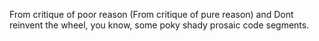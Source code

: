 From critique of poor reason (From critique of pure reason) and Dont reinvent the wheel, you know, some poky shady prosaic code segments. 
